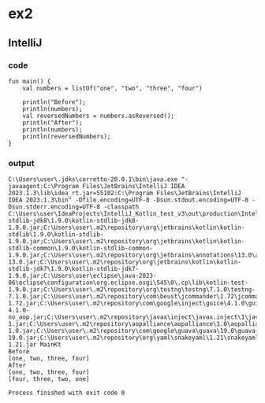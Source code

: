 # ex2
## IntelliJ
### code
    fun main() {
        val numbers = listOf("one", "two", "three", "four")
    
        println("Before");
        println(numbers);
        val reversedNumbers = numbers.asReversed();
        println("After");
        println(numbers);
        println(reversedNumbers);
    }
### output
    C:\Users\user\.jdks\corretto-20.0.1\bin\java.exe "-javaagent:C:\Program Files\JetBrains\IntelliJ IDEA 2023.1.3\lib\idea_rt.jar=55102:C:\Program Files\JetBrains\IntelliJ IDEA 2023.1.3\bin" -Dfile.encoding=UTF-8 -Dsun.stdout.encoding=UTF-8 -Dsun.stderr.encoding=UTF-8 -classpath C:\Users\user\IdeaProjects\IntelliJ_Kotlin_test_v3\out\production\IntelliJ_Kotlin_test_v3;C:\Users\user\.m2\repository\org\jetbrains\kotlin\kotlin-stdlib-jdk8\1.9.0\kotlin-stdlib-jdk8-1.9.0.jar;C:\Users\user\.m2\repository\org\jetbrains\kotlin\kotlin-stdlib\1.9.0\kotlin-stdlib-1.9.0.jar;C:\Users\user\.m2\repository\org\jetbrains\kotlin\kotlin-stdlib-common\1.9.0\kotlin-stdlib-common-1.9.0.jar;C:\Users\user\.m2\repository\org\jetbrains\annotations\13.0\annotations-13.0.jar;C:\Users\user\.m2\repository\org\jetbrains\kotlin\kotlin-stdlib-jdk7\1.9.0\kotlin-stdlib-jdk7-1.9.0.jar;C:\Users\user\eclipse\java-2023-06\eclipse\configuration\org.eclipse.osgi\545\0\.cp\lib\kotlin-test-1.9.0.jar;C:\Users\user\.m2\repository\org\testng\testng\7.1.0\testng-7.1.0.jar;C:\Users\user\.m2\repository\com\beust\jcommander\1.72\jcommander-1.72.jar;C:\Users\user\.m2\repository\com\google\inject\guice\4.1.0\guice-4.1.0-no_aop.jar;C:\Users\user\.m2\repository\javax\inject\javax.inject\1\javax.inject-1.jar;C:\Users\user\.m2\repository\aopalliance\aopalliance\1.0\aopalliance-1.0.jar;C:\Users\user\.m2\repository\com\google\guava\guava\19.0\guava-19.0.jar;C:\Users\user\.m2\repository\org\yaml\snakeyaml\1.21\snakeyaml-1.21.jar MainKt
    Before
    [one, two, three, four]
    After
    [one, two, three, four]
    [four, three, two, one]
    
    Process finished with exit code 0
